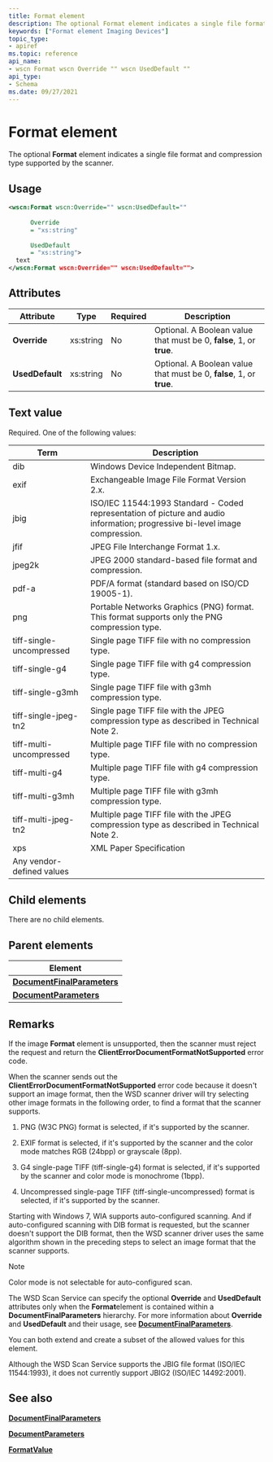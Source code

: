 ```yaml
---
title: Format element
description: The optional Format element indicates a single file format and compression type supported by the scanner.
keywords: ["Format element Imaging Devices"]
topic_type:
- apiref
ms.topic: reference
api_name:
- wscn Format wscn Override "" wscn UsedDefault ""
api_type:
- Schema
ms.date: 09/27/2021
---
```


# Format element

The optional **Format** element indicates a single file format and compression type supported by the scanner.

## Usage

```xml
<wscn:Format wscn:Override="" wscn:UsedDefault=""
  
      Override
      = "xs:string"
  
      UsedDefault
      = "xs:string">
  text
</wscn:Format wscn:Override="" wscn:UsedDefault="">
```

## Attributes

| Attribute       | Type      | Required | Description                                                          |
|-----------------|-----------|----------|----------------------------------------------------------------------|
| **Override**    | xs:string | No       | Optional. A Boolean value that must be 0, **false**, 1, or **true**. |
| **UsedDefault** | xs:string | No       | Optional. A Boolean value that must be 0, **false**, 1, or **true**. |

## Text value

Required. One of the following values:

| Term | Description |
|--|--|
| dib | Windows Device Independent Bitmap. |
| exif | Exchangeable Image File Format Version 2.x. |
| jbig | ISO/IEC 11544:1993 Standard - Coded representation of picture and audio information; progressive bi-level image compression. |
| jfif | JPEG File Interchange Format 1.x. |
| jpeg2k | JPEG 2000 standard-based file format and compression. |
| pdf-a | PDF/A format (standard based on ISO/CD 19005-1). |
| png | Portable Networks Graphics (PNG) format. This format supports only the PNG compression type. |
| tiff-single-uncompressed | Single page TIFF file with no compression type. |
| tiff-single-g4 | Single page TIFF file with g4 compression type. |
| tiff-single-g3mh | Single page TIFF file with g3mh compression type. |
| tiff-single-jpeg-tn2 | Single page TIFF file with the JPEG compression type as described in Technical Note 2. |
| tiff-multi-uncompressed | Multiple page TIFF file with no compression type. |
| tiff-multi-g4 | Multiple page TIFF file with g4 compression type. |
| tiff-multi-g3mh | Multiple page TIFF file with g3mh compression type. |
| tiff-multi-jpeg-tn2 | Multiple page TIFF file with the JPEG compression type as described in Technical Note 2. |
| xps | XML Paper Specification |
| Any vendor-defined values |  |

## Child elements

There are no child elements.

## Parent elements

| Element                         |
|---------------------------------|
| [**DocumentFinalParameters**](documentfinalparameters.md) |
| [**DocumentParameters**](documentparameters.md)      |

## Remarks

If the image **Format** element is unsupported, then the scanner must reject the request and return the **ClientErrorDocumentFormatNotSupported** error code.

When the scanner sends out the **ClientErrorDocumentFormatNotSupported** error code because it doesn't support an image format, then the WSD scanner driver will try selecting other image formats in the following order, to find a format that the scanner supports.

1. PNG (W3C PNG) format is selected, if it's supported by the scanner.

1. EXIF format is selected, if it's supported by the scanner and the color mode matches RGB (24bpp) or grayscale (8pp).

1. G4 single-page TIFF (tiff-single-g4) format is selected, if it's supported by the scanner and color mode is monochrome (1bpp).

1. Uncompressed single-page TIFF (tiff-single-uncompressed) format is selected, if it's supported by the scanner.

Starting with Windows 7, WIA supports auto-configured scanning. And if auto-configured scanning with DIB format is requested, but the scanner doesn't support the DIB format, then the WSD scanner driver uses the same algorithm shown in the preceding steps to select an image format that the scanner supports.

> [!NOTE]
> Color mode is not selectable for auto-configured scan.

The WSD Scan Service can specify the optional **Override** and **UsedDefault** attributes only when the **Format**element is contained within a **DocumentFinalParameters** hierarchy. For more information about **Override** and **UsedDefault** and their usage, see [**DocumentFinalParameters**](documentfinalparameters.md).

You can both extend and create a subset of the allowed values for this element.

Although the WSD Scan Service supports the JBIG file format (ISO/IEC 11544:1993), it does not currently support JBIG2 (ISO/IEC 14492:2001).

## See also

[**DocumentFinalParameters**](documentfinalparameters.md)

[**DocumentParameters**](documentparameters.md)

[**FormatValue**](formatvalue.md)
